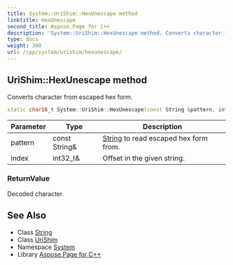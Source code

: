 ```yaml
---
title: System::UriShim::HexUnescape method
linktitle: HexUnescape
second_title: Aspose.Page for C++
description: 'System::UriShim::HexUnescape method. Converts character from escaped hex form in C++.'
type: docs
weight: 300
url: /cpp/system/urishim/hexunescape/
---
```

## UriShim::HexUnescape method


Converts character from escaped hex form.

```cpp
static char16_t System::UriShim::HexUnescape(const String &pattern, int32_t &index)
```


| Parameter | Type | Description |
| --- | --- | --- |
| pattern | const String\& | [String](../../string/) to read escaped hex form from. |
| index | int32_t\& | Offset in the given string. |

### ReturnValue

Decoded character.

## See Also

* Class [String](../../string/)
* Class [UriShim](../)
* Namespace [System](../../)
* Library [Aspose.Page for C++](../../../)
